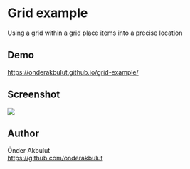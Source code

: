 # Grid example
Using a grid within a grid place items into a precise location


## Demo
https://onderakbulut.github.io/grid-example/


## Screenshot
![](https://onderakbulut.github.io/grid-example/screenshot.png)

## Author

Önder Akbulut\
https://github.com/onderakbulut
